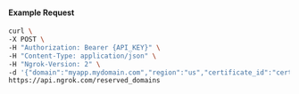 <!-- Code generated for API Clients. DO NOT EDIT. -->

#### Example Request

```bash
curl \
-X POST \
-H "Authorization: Bearer {API_KEY}" \
-H "Content-Type: application/json" \
-H "Ngrok-Version: 2" \
-d '{"domain":"myapp.mydomain.com","region":"us","certificate_id":"cert_2XB9tGTNIQbWhsqoFzoSmvkq2DD"}' \
https://api.ngrok.com/reserved_domains
```
